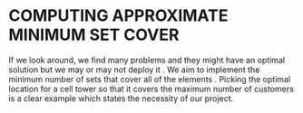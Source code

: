 # COMPUTING APPROXIMATE MINIMUM SET COVER




 If we look around, we find many problems and they might have an optimal solution but we may or may not deploy it .
We aim to implement the minimum number of sets that cover all of the elements . Picking the optimal  location for a cell tower so that it covers the maximum 
number of customers is a clear example which states the necessity of our project.


